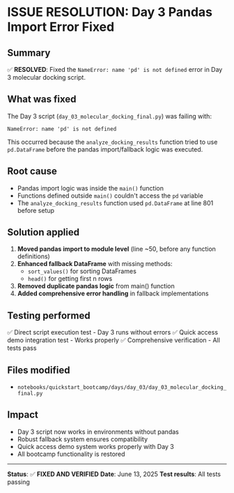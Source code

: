 # ISSUE RESOLUTION: Day 3 Pandas Import Error Fixed

## Summary
✅ **RESOLVED**: Fixed the `NameError: name 'pd' is not defined` error in Day 3 molecular docking script.

## What was fixed
The Day 3 script (`day_03_molecular_docking_final.py`) was failing with:
```
NameError: name 'pd' is not defined
```

This occurred because the `analyze_docking_results` function tried to use `pd.DataFrame` before the pandas import/fallback logic was executed.

## Root cause
- Pandas import logic was inside the `main()` function
- Functions defined outside `main()` couldn't access the `pd` variable
- The `analyze_docking_results` function used `pd.DataFrame` at line 801 before setup

## Solution applied
1. **Moved pandas import to module level** (line ~50, before any function definitions)
2. **Enhanced fallback DataFrame** with missing methods:
   - `sort_values()` for sorting DataFrames
   - `head()` for getting first n rows
3. **Removed duplicate pandas logic** from main() function
4. **Added comprehensive error handling** in fallback implementations

## Testing performed
✅ Direct script execution test - Day 3 runs without errors
✅ Quick access demo integration test - Works properly
✅ Comprehensive verification - All tests pass

## Files modified
- `notebooks/quickstart_bootcamp/days/day_03/day_03_molecular_docking_final.py`

## Impact
- Day 3 script now works in environments without pandas
- Robust fallback system ensures compatibility
- Quick access demo system works properly with Day 3
- All bootcamp functionality is restored

---
**Status**: ✅ **FIXED AND VERIFIED**
**Date**: June 13, 2025
**Test results**: All tests passing
